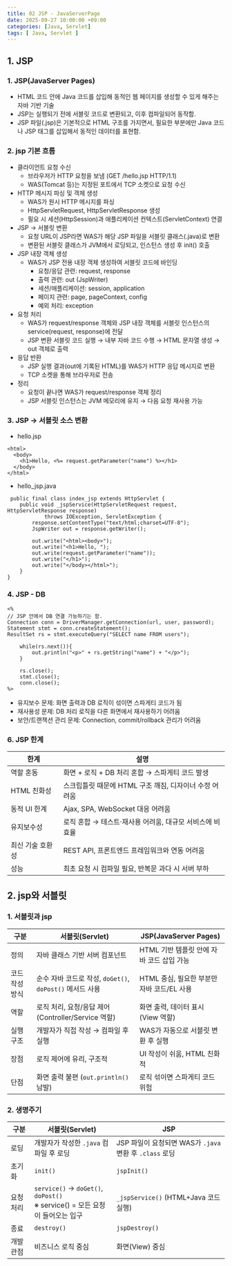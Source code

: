 ```yaml
---
title: 02 JSP - JavaServerPage
date: 2025-09-27 10:00:00 +09:00
categories: [Java, Servlet]
tags: [ Java, Servlet ]
---
```



## 1. JSP
### 1. JSP(JavaServer Pages)
- HTML 코드 안에 Java 코드를 삽입해 동적인 웹 페이지를 생성할 수 있게 해주는 자바 기반 기술
- JSP는 실행되기 전에 서블릿 코드로 변환되고, 이후 컴파일되어 동작함.
- JSP 파일(.jsp)은 기본적으로 HTML 구조를 가지면서, 필요한 부분에만 Java 코드나 JSP 태그를 삽입해서 동적인 데이터를 표현함.

### 2. jsp 기본 흐름
 - 클라이언트 요청 수신
   - 브라우저가 HTTP 요청을 보냄 (GET /hello.jsp HTTP/1.1)
   - WAS(Tomcat 등)는 지정된 포트에서 TCP 소켓으로 요청 수신
 - HTTP 메시지 파싱 및 객체 생성
   - WAS가 원시 HTTP 메시지를 파싱
   - HttpServletRequest, HttpServletResponse 생성
   - 필요 시 세션(HttpSession)과 애플리케이션 컨텍스트(ServletContext) 연결
 - JSP → 서블릿 변환
   - 요청 URL이 JSP라면 WAS가 해당 JSP 파일을 서블릿 클래스(.java)로 변환
   - 변환된 서블릿 클래스가 JVM에서 로딩되고, 인스턴스 생성 후 init() 호출
 - JSP 내장 객체 생성
   - WAS가 JSP 전용 내장 객체 생성하여 서블릿 코드에 바인딩
     - 요청/응답 관련: request, response
     - 출력 관련: out (JspWriter)
     - 세션/애플리케이션: session, application
     - 페이지 관련: page, pageContext, config
     - 예외 처리: exception
 - 요청 처리
   - WAS가 request/response 객체와 JSP 내장 객체를 서블릿 인스턴스의 service(request, response)에 전달
   - JSP 변환 서블릿 코드 실행 → 내부 자바 코드 수행 → HTML 문자열 생성 → out 객체로 출력
 - 응답 반환
   - JSP 실행 결과(out에 기록된 HTML)를 WAS가 HTTP 응답 메시지로 변환
   - TCP 소켓을 통해 브라우저로 전송
 - 정리
   - 요청이 끝나면 WAS가 request/response 객체 정리
   - JSP 서블릿 인스턴스는 JVM 메모리에 유지 → 다음 요청 재사용 가능
   
### 3. JSP → 서블릿 소스 변환
- hello.jsp
```
<html>
  <body>
    <h1>Hello, <%= request.getParameter("name") %></h1>
  </body>
</html>
```
- hello_jsp.java
```
 public final class index_jsp extends HttpServlet {
    public void _jspService(HttpServletRequest request, HttpServletResponse response)
            throws IOException, ServletException {
        response.setContentType("text/html;charset=UTF-8");
        JspWriter out = response.getWriter();

        out.write("<html><body>");
        out.write("<h1>Hello, ");
        out.write(request.getParameter("name"));
        out.write("</h1>");
        out.write("</body></html>");
    }
}
```

### 4. JSP - DB
```
<%
// JSP 안에서 DB 연결 가능하기는 함. 
Connection conn = DriverManager.getConnection(url, user, password);
Statement stmt = conn.createStatement();
ResultSet rs = stmt.executeQuery("SELECT name FROM users");

    while(rs.next()){
        out.println("<p>" + rs.getString("name") + "</p>");
    }

    rs.close();
    stmt.close();
    conn.close();
%>
```
- 유지보수 문제: 화면 출력과 DB 로직이 섞이면 스파게티 코드가 됨
- 재사용성 문제: DB 처리 로직을 다른 화면에서 재사용하기 어려움
- 보안/트랜잭션 관리 문제: Connection, commit/rollback 관리가 어려움

### 6. JSP 한계

| 한계        | 설명                                |
| --------- | --------------------------------- |
| 역할 혼동     | 화면 + 로직 + DB 처리 혼합 → 스파게티 코드 발생   |
| HTML 친화성  | 스크립틀릿 때문에 HTML 구조 깨짐, 디자이너 수정 어려움 |
| 동적 UI 한계  | Ajax, SPA, WebSocket 대응 어려움       |
| 유지보수성     | 로직 혼합 → 테스트·재사용 어려움, 대규모 서비스에 비효율 |
| 최신 기술 호환성 | REST API, 프론트엔드 프레임워크와 연동 어려움     |
| 성능        | 최초 요청 시 컴파일 필요, 반복문 과다 시 서버 부하    |

## 2. jsp와 서블릿
### 1. 서블릿과 jsp

| 구분        | 서블릿(Servlet)                               | JSP(JavaServer Pages)        |
|-----------| ------------------------------------------ | ---------------------------- |
| 정의        | 자바 클래스 기반 서버 컴포넌트                          | HTML 기반 템플릿 안에 자바 코드 삽입 가능   |
|  코드 작성 방식 | 순수 자바 코드로 작성, `doGet()`, `doPost()` 메서드 사용 | HTML 중심, 필요한 부분만 자바 코드/EL 사용 |
| 역할        | 로직 처리, 요청/응답 제어 (Controller/Service 역할)    | 화면 출력, 데이터 표시 (View 역할)      |
| 실행 구조     | 개발자가 직접 작성 → 컴파일 후 실행                      | WAS가 자동으로 서블릿 변환 후 실행        |
| 장점        | 로직 제어에 유리, 구조적                             | UI 작성이 쉬움, HTML 친화적          |
| 단점        | 화면 출력 불편 (`out.println()` 남발)              | 로직 섞이면 스파게티 코드 위험            |

### 2. 생명주기

| 구분    | 서블릿(Servlet)                            | JSP                                        |
| ----- |-----------------------------------------| ------------------------------------------ |
| 로딩    | 개발자가 작성한 `.java` 컴파일 후 로딩               | JSP 파일이 요청되면 WAS가 `.java` 변환 후 `.class` 로딩 |
| 초기화   | `init()`                                | `jspInit()`                                |
| 요청 처리 | `service()` → `doGet()`, `doPost()`<br> ※ service() = 모든 요청이 들어오는 입구 | `_jspService()` (HTML+Java 코드 실행)          |
| 종료    | `destroy()`                             | `jspDestroy()`                             |
| 개발 관점 | 비즈니스 로직 중심                              | 화면(View) 중심                                |

